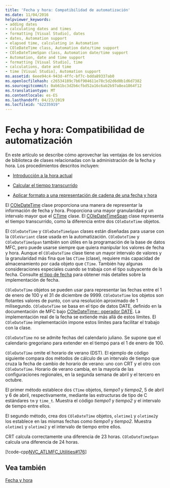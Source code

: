 ```yaml
---
title: 'Fecha y hora: Compatibilidad de automatización'
ms.date: 11/04/2016
helpviewer_keywords:
- adding dates
- calculating dates and times
- formatting [Visual Studio], dates
- dates, Automation support
- elapsed time, calculating in Automation
- COleDateTime class, Automation date/time support
- COleDateTimeSpan class, Automation date/time support
- Automation, date and time support
- formatting [Visual Studio], time
- calculations, date and time
- time [Visual Studio], Automation support
ms.assetid: 6eee94c4-943d-4ffc-bf7c-bdda89337ab0
ms.openlocfilehash: c26534189c7b6f904611e78c5d2d6d0b1d6d7382
ms.sourcegitcommit: 0ab61bc3d2b6cfbd52a16c6ab2b97a8ea1864f12
ms.translationtype: MT
ms.contentlocale: es-ES
ms.lasthandoff: 04/23/2019
ms.locfileid: "62235919"
---
```

# <a name="date-and-time-automation-support"></a>Fecha y hora: Compatibilidad de automatización

En este artículo se describe cómo aprovechar las ventajas de los servicios de biblioteca de clases relacionadas con la administración de la fecha y hora. Los procedimientos descritos incluyen:

- [Introducción a la hora actual](../atl-mfc-shared/current-time-automation-classes.md)

- [Calcular el tiempo transcurrido](../atl-mfc-shared/elapsed-time-automation-classes.md)

- [Aplicar formato a una representación de cadena de una fecha y hora](../atl-mfc-shared/formatting-time-automation-classes.md)

El [COleDateTime](../atl-mfc-shared/reference/coledatetime-class.md) clase proporciona una manera de representar la información de fecha y hora. Proporciona una mayor granularidad y un intervalo mayor que el [CTime](../atl-mfc-shared/reference/ctime-class.md) clase. El [COleDateTimeSpan](../atl-mfc-shared/reference/coledatetimespan-class.md) clase representa el tiempo transcurrido, como la diferencia entre dos `COleDateTime` objetos.

El `COleDateTime` y `COleDateTimeSpan` clases están diseñadas para usarse con la `COleVariant` clase usada en la automatización. `COleDateTime` y `COleDateTimeSpan` también son útiles en la programación de la base de datos MFC, pero puede usarse siempre que quiera manipular los valores de fecha y hora. Aunque el `COleDateTime` clase tiene un mayor intervalo de valores y la granularidad más fina que las `CTime` (clase), requiere más capacidad de almacenamiento por cada objeto que `CTime`. También hay algunas consideraciones especiales cuando se trabaja con el tipo subyacente de la fecha. Consulte [el tipo de fecha](../atl-mfc-shared/date-type.md) para obtener más detalles sobre la implementación de fecha.

`COleDateTime` objetos se pueden usar para representar las fechas entre el 1 de enero de 100 y el 31 de diciembre de 9999. `COleDateTime` los objetos son flotantes valores de punto, con una resolución aproximado de 1 milisegundo. `COleDateTime` se basa en el tipo de datos DATE, definido en la documentación de MFC bajo [COleDateTime:: operador DATE](../atl-mfc-shared/reference/coledatetime-class.md#operator_date). La implementación real de la fecha se extiende más allá de estos límites. El `COleDateTime` implementación impone estos límites para facilitar el trabajo con la clase.

`COleDateTime` no se admite fechas del calendario juliano. Se supone que el calendario gregoriano para extender en el tiempo para el 1 de enero de 100.

`COleDateTime` omite el horario de verano (DST). El ejemplo de código siguiente compara dos métodos de cálculo de un intervalo de tiempo que cruza la fecha de cambio de horario de verano: uno con CRT y el otro con `COleDateTime`. Horario de verano cambia, en la mayoría de las configuraciones regionales, en la segunda semana de abril y el tercero en octubre.

El primer método establece dos `CTime` objetos, *tiempo1* y *tiempo2*, 5 de abril y 6 de abril, respectivamente, mediante las estructuras de tipo de C estándares `tm` y `time_t`. Muestra el código *tiempo1* y *tiempo2* y el intervalo de tiempo entre ellos.

El segundo método, crea dos `COleDateTime` objetos, `oletime1` y `oletime2`y los establece en las mismas fechas como *tiempo1* y *tiempo2*. Muestra `oletime1` y `oletime2` y el intervalo de tiempo entre ellos.

CRT calcula correctamente una diferencia de 23 horas. `COleDateTimeSpan` calcula una diferencia de 24 horas.

[!code-cpp[NVC_ATLMFC_Utilities#176](../atl-mfc-shared/codesnippet/cpp/date-and-time-automation-support_1.cpp)]

## <a name="see-also"></a>Vea también

[Fecha y hora](../atl-mfc-shared/date-and-time.md)
